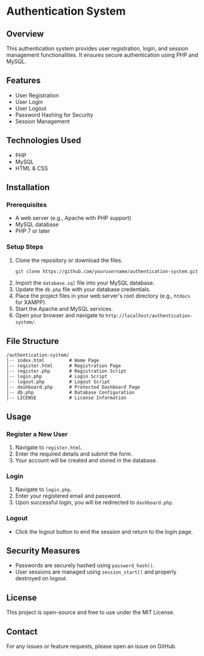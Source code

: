 # Authentication System

## Overview
This authentication system provides user registration, login, and session management functionalities. It ensures secure authentication using PHP and MySQL.

## Features
- User Registration
- User Login
- User Logout
- Password Hashing for Security
- Session Management

## Technologies Used
- PHP
- MySQL
- HTML & CSS

## Installation

### Prerequisites
- A web server (e.g., Apache with PHP support)
- MySQL database
- PHP 7 or later

### Setup Steps
1. Clone the repository or download the files.
   ```sh
   git clone https://github.com/yourusername/authentication-system.git
   ```
2. Import the `database.sql` file into your MySQL database.
3. Update the `db.php` file with your database credentials.
4. Place the project files in your web server's root directory (e.g., `htdocs` for XAMPP).
5. Start the Apache and MySQL services.
6. Open your browser and navigate to `http://localhost/authentication-system/`.

## File Structure
```
/authentication-system/
│-- index.html         # Home Page
│-- register.html      # Registration Page
│-- register.php       # Registration Script
│-- login.php          # Login Script
│-- logout.php         # Logout Script
│-- dashboard.php      # Protected Dashboard Page
│-- db.php             # Database Configuration
│-- LICENSE            # License Information
```

## Usage
### Register a New User
1. Navigate to `register.html`.
2. Enter the required details and submit the form.
3. Your account will be created and stored in the database.

### Login
1. Navigate to `login.php`.
2. Enter your registered email and password.
3. Upon successful login, you will be redirected to `dashboard.php`.

### Logout
- Click the logout button to end the session and return to the login page.

## Security Measures
- Passwords are securely hashed using `password_hash()`.
- User sessions are managed using `session_start()` and properly destroyed on logout.

## License
This project is open-source and free to use under the MIT License.

## Contact
For any issues or feature requests, please open an issue on GitHub.
